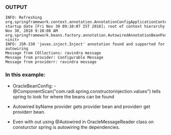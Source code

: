 ### OUTPUT
```Nov 30, 2018 9:10:07 AM org.springframework.context.support.AbstractApplicationContext prepareRefresh
INFO: Refreshing org.springframework.context.annotation.AnnotationConfigApplicationContext@5d099f62: startup date [Fri Nov 30 09:10:07 IST 2018]; root of context hierarchy
Nov 30, 2018 9:10:08 AM org.springframework.beans.factory.annotation.AutowiredAnnotationBeanPostProcessor <init>
INFO: JSR-330 'javax.inject.Inject' annotation found and supported for autowiring
Message from COllections: ravindra message
Message from provider: Configurable Message
Message from providerr: ravindra message
```

### In this example: 

- OracleBeanConfig: -@ComponentScan("com.radi.spring.constructorinjection.values") tells spring to look for where the beans can be found

- Autowired byName provider gets provider bean and providerr get providerr bean.

- Even with out using @Autowired in OracleMessageReader class on consturctor spring is autowiring the dependencies.
 